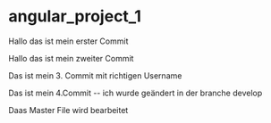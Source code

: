 # angular_project_1

Hallo das ist mein erster Commit

Hallo das ist mein zweiter Commit

Das ist mein 3. Commit mit richtigen Username

Das ist mein 4.Commit -- ich wurde geändert in der branche develop


Daas Master File wird bearbeitet
